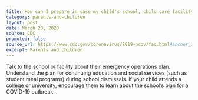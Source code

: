 ```yaml
---
title: How can I prepare in case my child's school, child care facility, or university is dismissed?
category: parents-and-children
layout: post
date: March 28, 2020
source: CDC
promoted: false
source_url: https://www.cdc.gov/coronavirus/2019-ncov/faq.html#anchor_1584388242595
excerpt: Parents and children
---
```


Talk to the [school or facility](https://www.cdc.gov/coronavirus/2019-ncov/community/schools-childcare/index.html) about their emergency operations plan. Understand the plan for continuing education and social services (such as student meal programs) during school dismissals. If your child attends a [college or university](https://www.cdc.gov/coronavirus/2019-ncov/community/colleges-universities/index.html), encourage them to learn about the school’s plan for a COVID-19 outbreak.
